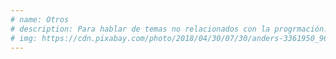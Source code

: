 ```yaml
---
# name: Otros
# description: Para hablar de temas no relacionados con la progrmación.
# img: https://cdn.pixabay.com/photo/2018/04/30/07/30/anders-3361950_960_720.jpg
---
```

